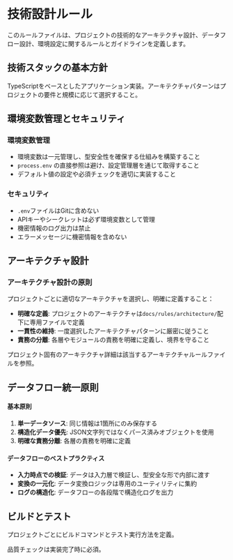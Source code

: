 # 技術設計ルール

このルールファイルは、プロジェクトの技術的なアーキテクチャ設計、データフロー設計、環境設定に関するルールとガイドラインを定義します。

## 技術スタックの基本方針
TypeScriptをベースとしたアプリケーション実装。アーキテクチャパターンはプロジェクトの要件と規模に応じて選択すること。

## 環境変数管理とセキュリティ

### 環境変数管理
- 環境変数は一元管理し、型安全性を確保する仕組みを構築すること
- `process.env` の直接参照は避け、設定管理層を通じて取得すること
- デフォルト値の設定や必須チェックを適切に実装すること

### セキュリティ
- `.env`ファイルはGitに含めない
- APIキーやシークレットは必ず環境変数として管理
- 機密情報のログ出力は禁止
- エラーメッセージに機密情報を含めない

## アーキテクチャ設計

### アーキテクチャ設計の原則
プロジェクトごとに適切なアーキテクチャを選択し、明確に定義すること：

- **明確な定義**: プロジェクトのアーキテクチャは`docs/rules/architecture/`配下に専用ファイルで定義
- **一貫性の維持**: 一度選択したアーキテクチャパターンに厳密に従うこと
- **責務の分離**: 各層やモジュールの責務を明確に定義し、境界を守ること

プロジェクト固有のアーキテクチャ詳細は該当するアーキテクチャルールファイルを参照。

## データフロー統一原則

#### 基本原則
1. **単一データソース**: 同じ情報は1箇所にのみ保存する
2. **構造化データ優先**: JSON文字列ではなくパース済みオブジェクトを使用
3. **明確な責務分離**: 各層の責務を明確に定義

#### データフローのベストプラクティス
- **入力時点での検証**: データは入力層で検証し、型安全な形で内部に渡す
- **変換の一元化**: データ変換ロジックは専用のユーティリティに集約
- **ログの構造化**: データフローの各段階で構造化ログを出力

## ビルドとテスト

プロジェクトごとにビルドコマンドとテスト実行方法を定義。

品質チェックは実装完了時に必須。
